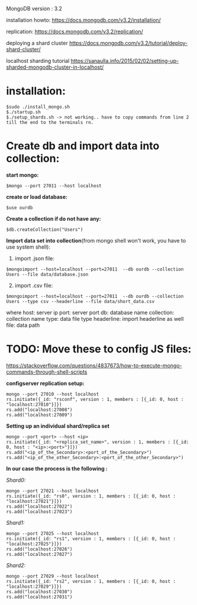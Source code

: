 MongoDB version :  3.2

installation howto:
https://docs.mongodb.com/v3.2/installation/

replication:
https://docs.mongodb.com/v3.2/replication/

deploying a shard cluster
https://docs.mongodb.com/v3.2/tutorial/deploy-shard-cluster/

localhost sharding tutorial
https://sanaulla.info/2015/02/02/setting-up-sharded-mongodb-cluster-in-localhost/


# installation:

```console
$sudo ./install_mongo.sh
$./startup.sh
$./setup_shards.sh -> not working.. have to copy commands from line 2 till the end to the terminals rn.
```

# __Create db and import data into collection:__

**start mongo:**
```console
$mongo --port 27011 --host localhost
```
**create or load database:**
```console
$use ourdb
```
**Create a collection if do not have any:**
```console
$db.createCollection("Users")
```
**Import data set into collection**(from mongo shell won't work,  you have to use system shell):
1. import .json file:
```console
$mongoimport --host=localhost --port=27011  --db ourdb --collection Users --file data/database.json
```
2. import .csv file:
```console
$mongoimport --host=localhost --port=27011  --db ourdb --collection Users --type csv --headerline --file data/short_data.csv
```
where
host: server ip
port: server port
db: database name
collection: collection name
type: data file type
headerline: import headerline as well
file: data path


# __TODO: Move these to config JS files:__
https://stackoverflow.com/questions/4837673/how-to-execute-mongo-commands-through-shell-scripts

__configserver replication setup:__
```console
mongo --port 27010 --host localhost
rs.initiate({_id: "rsconf", version : 1, members : [{_id: 0, host : "localhost:27010"}]})
rs.add("localhost:27008")
rs.add("localhost:27009")
```


__Setting up an individual shard/replica set__
```console
mongo --port <port> --host <ip>
rs.initiate({_id: "<replica_set_name>", version : 1, members : [{_id: 0, host : "<ip>:<port>"}]})
rs.add("<ip_of_the_Secondary>:<port_of_the_Secondary>")
rs.add("<ip_of_the_other_Secondary>:<port_of_the_other_Secondary>")
```

__In our case the process is the following :__

*Shard0:*  
```console
mongo --port 27021 --host localhost
rs.initiate({_id: "rs0", version : 1, members : [{_id: 0, host : "localhost:27021"}]})
rs.add("localhost:27022")
rs.add("localhost:27023")
```
*Shard1:*  
```console
mongo --port 27025 --host localhost
rs.initiate({_id: "rs1", version : 1, members : [{_id: 0, host : "localhost:27025"}]})
rs.add("localhost:27026")
rs.add("localhost:27027")
```
*Shard2:*  
```console
mongo --port 27029 --host localhost
rs.initiate({_id: "rs2", version : 1, members : [{_id: 0, host : "localhost:27029"}]})
rs.add("localhost:27030")
rs.add("localhost:27031")
```
